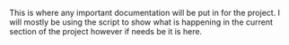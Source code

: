 This is where any important documentation will be put in for the project.
I will mostly be using the script to show what is happening in the current section of the project however if needs be it is here.

